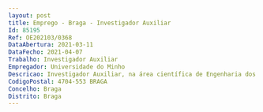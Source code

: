 ```yaml
--- 
layout: post
title: Emprego - Braga - Investigador Auxiliar
Id: 85195
Ref: OE202103/0368
DataAbertura: 2021-03-11
DataFecho: 2021-04-07
Trabalho: Investigador Auxiliar
Empregador: Universidade do Minho
Descricao: Investigador Auxiliar, na área científica de Engenharia dos Materiais
CodigoPostal: 4704-553 BRAGA
Concelho: Braga
Distrito: Braga
--- 
```

